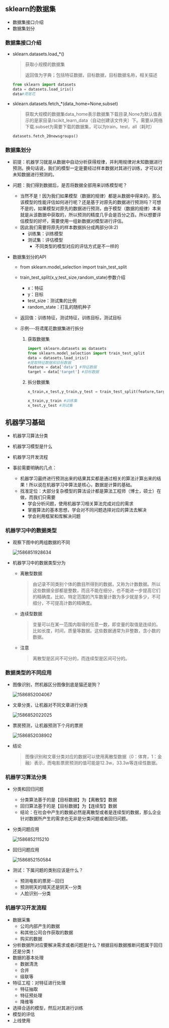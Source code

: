 ## sklearn的数据集

- 数据集接口介绍
- 数据集划分



### 数据集接口介绍

- sklearn.datasets.load_*()

  > 获取小规模的数据集
  >
  > 返回值为字典；包括特征数据，目标数据，目标数据名称，相关描述

  ```python
  from sklearn import datasets
  data = datasets.load_iris()
  data#鸢尾花
  ```

- sklearn.datasets.fetch_*(data_home=None,subset)

  > 获取大规模的数据集data_home表示数据集下载目录,None为默认值表示的是家目录/scikit_learn_data（自动创建该文件夹）下。需要从网络下载.subset为需要下载的数据集，可以为train，test，all（耗时）

  ```python
  datasets.fetch_20newsgroups()
  ```

### 数据集划分

- 前提：机器学习就是从数据中自动分析获得规律，并利用规律对未知数据进行预测。换句话说，我们的模型一定是要经过样本数据对其进行训练，才可以对未知数据进行预测的。

- 问题：我们得到数据后，是否将数据全部用来训练模型呢？

  - 当然不是！因为我们如果模型（数据的规律）都是从数据中得来的，那么该模型的性能评估如何进行呢？还是基于对原先的数据进行预测吗？可想不是的，如果模型对原先的数据进行预测，由于模型（数据的规律）本来就是从该数据中获取的，所以预测的精度几乎会是百分之百。所以想要评估模型的好坏，需要使用一组新数据对模型进行评估。
  - 因此我们需要将原先的样本数据拆分成两部分(8:2)
    - 训练集：训练模型
    - 测试集：评估模型
      - 不同类型的模型对应的评估方式是不一样的

- 数据集划分的API

  - from sklearn.model_selection import train_test_split

  - train_test_split(x,y,test_size,random_state)参数介绍

    - x：特征
    - y：目标
    - test_size：测试集的比例
    - random_state：打乱的随机种子

  - 返回值：训练特征，测试特征，训练目标，测试目标

  - 示例---将鸢尾花数据集进行拆分

    1. 获取数据集

       ```python
       import sklearn.datasets as datasets
       from sklearn.model_selection import train_test_split
       data = datasets.load_iris()
       #提取特征数据和目标数据
       feature = data['data'] #特征数据
       target = data['target'] #目标数据
       ```

    2. 拆分数据集

       ```python
       x_train,x_test,y_train,y_test = train_test_split(feature,target,test_size=0.2,random_state=10)
       
       x_train,y_train #训练集
       x_test,y_test #测试集
       ```

       

## 机器学习基础

- 机器学习算法分类
- 机器学习模型是什么
- 机器学习开发流程

- 事前需要明确的几点：
  - 机器学习最终进行预测出来的结果其实都是通过相关的算法计算出来的结果！所以说在机器学习中算法是核心，数据是计算的基础。
  - 找准定位：大部分复杂模型的算法设计都是算法工程师（博士，硕士）在做，而我们只需要
    - 学会分析问题，使用机器学习相关算法完成对应的需求
    - 掌握算法的基本思想，学会对不同问题选择对应的算法去解决
    - 学会利用框架和库解决问题

### 机器学习中的数据类型

- 观察下图中的两组数据的不同

  ![1586851928634](asserts/1586851928634.png)

- 机器学习中的数据类型分为

  - 离散型数据

    > 由记录不同类别个体的数目所得到的数据，又称为计数数据。所以这些数据全部都是整数，而且不能在细分，也不能进一步提高它们的精确度。比如，特定范围的汽车数量计数为多少就是多少，不可细分，不可提高计数的精确度。

  - 连续型数据

    > 变量可以在某一范围内取得的任意一数，即变量的取值是连续的。比如长度，时间，质量等数据。这些数据通常为非整数，含小数的数据。

  - 注意

    > 离散型是区间不可分的，而连续型是区间可分的。

### 数据类型的不同应用

- 图像识别，然机器区分图像到底是猫还是狗？

  ![1586852004067](asserts/1586852004067.png)

- 文章分类，让机器对不同文章进行分类

  ![1586852022025](asserts/1586852022025.png)

- 票房预测，让机器预测下个月的票房

  ![1586852038902](asserts/1586852038902.png)

- 结论

  > 图像识别和文章分类对应的数据可以使用离散型数据（0：体育，1：金融）表示，而电影票房预测的值可能是12.3w，33.3w等连续性数据。

### 机器学习算法分类

- 分类和回归问题
  - 分类算法基于的是【目标数据】为【离散型】数据
  - 回归算法基于的是【目标数据】为【连续型】数据
  - 结论：在社会中产生的数据必然是离散型或者是连续型的数据，那么企业针对数据所产生的需求也无非是分类问题或者回归问题。



- 分类问题应用

  ![1586852115210](asserts/1586852115210.png)

- 回归问题应用

  ![1586852150584](asserts/1586852150584.png)

- 测试：下属问题的类别应该是什么？

  - 预测电影的票房--回归
  - 预测明天的晴天还是阴天--分类
  - 人脸识别--分类

### 机器学习开发流程

- 数据采集
  - 公司内部产生的数据
  - 和其他公司合作获取的数据
  - 购买的数据
- 分析数据所对应要解决需求或者问题是什么？根据目标数据推断问题属于回归还是分类！
- 数据的基本处理
  - 数据清洗
  - 合并
  - 级联等
- 特征工程：对特征进行处理
  - 特征抽取
  - 特征预处理
  - 降维等
- 选择合适的模型，然后对其进行训练
- 模型的评估
- 上线使用